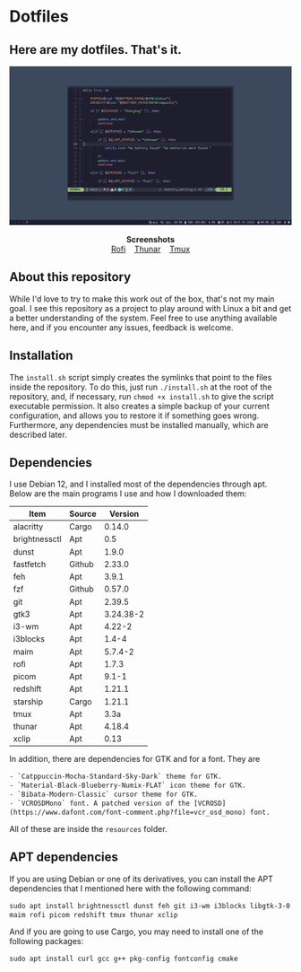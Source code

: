 # Dotfiles

## Here are my dotfiles. That's it.

![Nvim example](images/nvim.png)

<p align="center">
    <b>Screenshots</b><br>
    <a href="images/rofi.png">Rofi</a>&nbsp;&nbsp;&nbsp;
    <a href="images/thunar.png">Thunar</a>&nbsp;&nbsp;&nbsp;
    <a href="images/tmux.png">Tmux</a>
</p>

## About this repository

While I'd love to try to make this work out of the box, that's not my main goal. I see this repository as a project to play around with Linux a bit and get a better understanding of the system. Feel free to use anything available here, and if you encounter any issues, feedback is welcome.

## Installation

The `install.sh` script simply creates the symlinks that point to the files inside the repository. To do this, just run `./install.sh` at the root of the repository, and, if necessary, run `chmod +x install.sh` to give the script executable permission.
It also creates a simple backup of your current configuration, and allows you to restore it if something goes wrong. Furthermore, any dependencies must be installed manually, which are described later.

## Dependencies

I use Debian 12, and I installed most of the dependencies through apt. Below are the main programs I use and how I downloaded them:

| Item          | Source | Version   |
|---------------|--------|-----------|
| alacritty     | Cargo  | 0.14.0    |
| brightnessctl | Apt    | 0.5       |
| dunst         | Apt    | 1.9.0     |
| fastfetch     | Github | 2.33.0    |
| feh           | Apt    | 3.9.1     |
| fzf           | Github | 0.57.0    |
| git           | Apt    | 2.39.5    |
| gtk3          | Apt    | 3.24.38-2 |
| i3-wm         | Apt    | 4.22-2    |
| i3blocks      | Apt    | 1.4-4     |
| maim          | Apt    | 5.7.4-2   |
| rofi          | Apt    | 1.7.3     |
| picom         | Apt    | 9.1-1     |
| redshift      | Apt    | 1.21.1    |
| starship      | Cargo  | 1.21.1    |
| tmux          | Apt    | 3.3a      |
| thunar        | Apt    | 4.18.4    |
| xclip         | Apt    | 0.13      |

In addition, there are dependencies for GTK and for a font. They are

    - `Catppuccin-Mocha-Standard-Sky-Dark` theme for GTK.
    - `Material-Black-Blueberry-Numix-FLAT` icon theme for GTK.
    - `Bibata-Modern-Classic` cursor theme for GTK.
    - `VCROSDMono` font. A patched version of the [VCROSD](https://www.dafont.com/font-comment.php?file=vcr_osd_mono) font.

All of these are inside the `resources` folder.

## APT dependencies

If you are using Debian or one of its derivatives, you can install the APT dependencies that I mentioned here with the following command:

```
sudo apt install brightnessctl dunst feh git i3-wm i3blocks libgtk-3-0 maim rofi picom redshift tmux thunar xclip
```

And if you are going to use Cargo, you may need to install one of the following packages:

```
sudo apt install curl gcc g++ pkg-config fontconfig cmake
```
